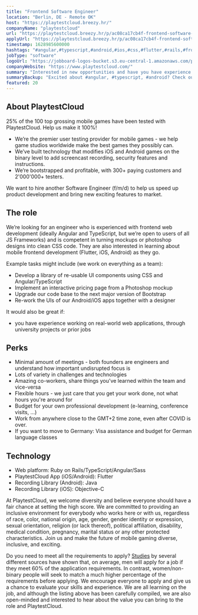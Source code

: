 ```yaml
---
title: "Frontend Software Engineer"
location: "Berlin, DE - Remote OK"
host: "https://playtestcloud.breezy.hr/"
companyName: "playtestcloud"
url: "https://playtestcloud.breezy.hr/p/ac08ca17cb4f-frontend-software-engineer-f-m-d"
applyUrl: "https://playtestcloud.breezy.hr/p/ac08ca17cb4f-frontend-software-engineer-f-m-d/apply"
timestamp: 1628985600000
hashtags: "#angular,#typescript,#android,#ios,#css,#flutter,#rails,#frontend,#java,#golang"
jobType: "software"
logoUrl: "https://jobboard-logos-bucket.s3.eu-central-1.amazonaws.com/playtestcloud"
companyWebsite: "https://www.playtestcloud.com/"
summary: "Interested in new opportunities and have you have experience working on real? Playtestcloud has a job opening for a frontend software engineer."
summaryBackup: "Excited about #angular, #typescript, #android? Check out this job post!"
featured: 20
---
```


## About PlaytestCloud

25% of the 100 top grossing mobile games have been tested with PlaytestCloud. Help us make it 100%!

*   We’re the premier user testing provider for mobile games - we help game studios worldwide make the best games they possibly can.
*   We’ve built technology that modifies iOS and Android games on the binary level to add screencast recording, security features and instructions.
*   We’re bootstrapped and profitable, with 300+ paying customers and 2'000'000+ testers.

We want to hire another Software Engineer (f/m/d) to help us speed up product development and bring new exciting features to market.

## The role

We’re looking for an engineer who is experienced with frontend web development (ideally Angular and TypeScript, but we’re open to users of all JS Frameworks) and is competent in turning mockups or photoshop designs into clean CSS code. They are also interested in learning about mobile frontend development (Flutter, iOS, Android) as they go.

Example tasks might include (we work on everything as a team):

*   Develop a library of re-usable UI components using CSS and Angular/TypeScript
*   Implement an interactive pricing page from a Photoshop mockup
*   Upgrade our code base to the next major version of Bootstrap
*   Re-work the UIs of our Android/iOS apps together with a designer

It would also be great if:

*   you have experience working on real-world web applications, through university projects or prior jobs

## Perks

*   Minimal amount of meetings - both founders are engineers and understand how important undisrupted focus is
*   Lots of variety in challenges and technologies
*   Amazing co-workers, share things you've learned within the team and vice-versa
*   Flexible hours - we just care that you get your work done, not what hours you're around for
*   Budget for your own professional development (e-learning, conference visits, …)
*   Work from anywhere close to the GMT+2 time zone, even after COVID is over.
*   If you want to move to Germany: Visa assistance and budget for German language classes

## Technology

*   Web platform: Ruby on Rails/TypeScript/Angular/Sass
*   PlaytestCloud App (iOS/Android): Flutter
*   Recording Library (Android): Java
*   Recording Library (iOS): Objective-C

At PlaytestCloud, we welcome diversity and believe everyone should have a fair chance at setting the high score. We are committed to providing an inclusive environment for everybody who works here or with us, regardless of race, color, national origin, age, gender, gender identity or expression, sexual orientation, religion (or lack thereof), political affiliation, disability, medical condition, pregnancy, marital status or any other protected characteristics. Join us and make the future of mobile gaming diverse, inclusive, and exciting.

Do you need to meet all the requirements to apply? [Studies](https://hbr.org/2014/08/why-women-dont-apply-for-jobs-unless-theyre-100-qualified) by several different sources have shown that, on average, men will apply for a job if they meet 60% of the application requirements. In contrast, women/non-binary people will seek to match a much higher percentage of the requirements before applying. We encourage everyone to apply and give us a chance to evaluate your skills and experience. We are all learning on the job, and although the listing above has been carefully compiled, we are also open-minded and interested to hear about the value you can bring to the role and PlaytestCloud.
